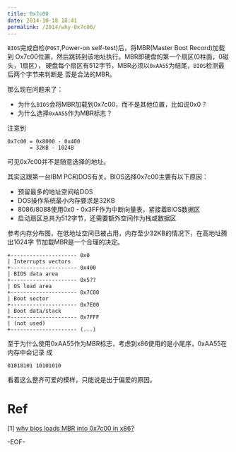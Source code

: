 ```yaml
---
title: 0x7c00
date: 2014-10-18 18:41
permalink: /2014/why-0x7c00/
---
```


`BIOS`完成自检(`POST`,Power-on self-test)后，将MBR(Master Boot Record)加载到
Ox7c00位置，然后跳转到该地址执行。MBR即硬盘的第一个扇区(0柱面，0磁头，1扇区），
硬盘每个扇区有512字节，MBR必须以`0xAA55`为结尾，`BIOS`检测最后两个字节来判断是
否是合法的MBR。

那么现在问题来了：

- 为什么`BIOS`会将MBR加载到0x7c00，而不是其他位置，比如说0x0？
- 为什么选择`0xAA55`作为MBR标志？

注意到
    
    0x7c00 = 0x8000 - 0x400 
           = 32KB - 1024B

可见0x7c00并不是随意选择的地址。

其实这跟第一台IBM PC和DOS有关。BIOS选择0x7c00主要有以下原因：

- 预留最多的地址空间给DOS
- DOS操作系统最小内存要求是32KB
- 8086/8088使用0x0 - 0x3FF作为中断向量表，紧接着BIOS数据区
- 启动扇区总共为512字节，还需要额外空间作为栈或数据区

参考内存分布图，在低地址空间已被占用，内存至少32KB的情况下，在高地址腾出1024字
节加载MBR是一个合理的决定。

    +--------------------- 0x0
    | Interrupts vectors
    +--------------------- 0x400
    | BIOS data area
    +--------------------- 0x5??
    | OS load area
    +--------------------- 0x7C00
    | Boot sector
    +--------------------- 0x7E00
    | Boot data/stack
    +--------------------- 0x7FFF
    | (not used)
    +--------------------- (...)

至于为什么使用0xAA55作为MBR标志，考虑到x86使用的是小尾序，0xAA55在内存中会记录
成

    01010101 10101010

看着这么整齐可爱的模样，只能说是出于偏爱的原因。

Ref
===

[1] [why bios loads MBR into 0x7c00 in x86?](http://www.glamenv-septzen.net/en/view/6)


-EOF-
